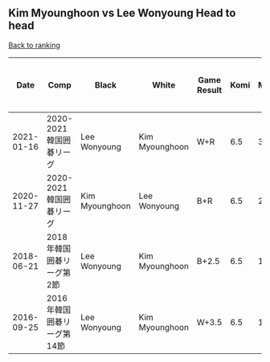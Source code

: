 ## Kim Myounghoon vs Lee Wonyoung Head to head

[Back to ranking](../../index.md)




| **Date** | **Comp** | **Black** | **White** | **Game Result** | **Komi** | **Cumulative Kim Myounghoon Vs Lee Wonyoung** | **Kim Myounghoon Streak** | **Lee Wonyoung Streak** | 
| --- | --- | --- | --- | --- | --- | --- | --- | --- |
| 2021-01-16 | 2020-2021韓国囲碁リーグ | Lee Wonyoung | Kim Myounghoon | W+R | 6.5 | 3:1 | 2 | 0 | 
| 2020-11-27 | 2020-2021韓国囲碁リーグ | Kim Myounghoon | Lee Wonyoung | B+R | 6.5 | 2:1 | 1 | 0 | 
| 2018-06-21 | 2018年韓国囲碁リーグ第2節 | Lee Wonyoung | Kim Myounghoon | B+2.5 | 6.5 | 1:1 | 0 | 1 | 
| 2016-09-25 | 2016年韓国囲碁リーグ第14節 | Lee Wonyoung | Kim Myounghoon | W+3.5 | 6.5 | 1:0 | 1 | 0 |




